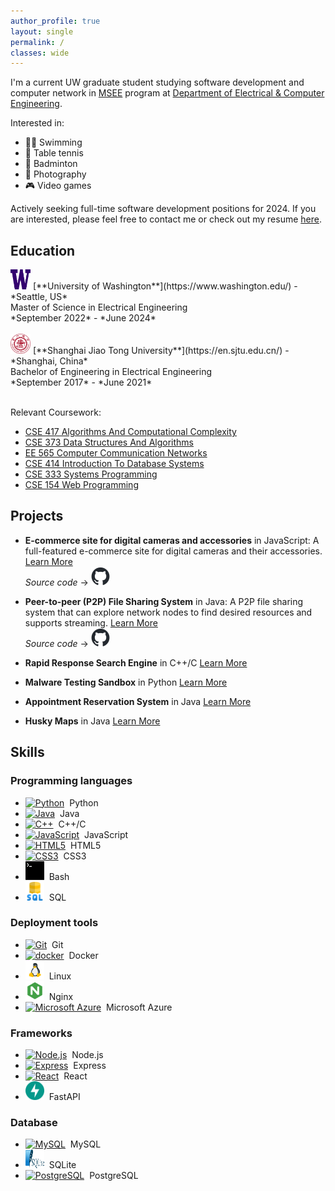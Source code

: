 ```yaml
---
author_profile: true
layout: single
permalink: /
classes: wide
---
```

I'm a current UW graduate student studying software development and computer network in [MSEE](https://www.ece.uw.edu/academics/grad/) program at [Department of Electrical & Computer Engineering](https://www.ece.uw.edu/).

Interested in:
* 🏊‍♂️ Swimming
* 🏓 Table tennis
* 🏸 Badminton
* 📸 Photography
* 🎮 Video games

Actively seeking full-time software development positions for 2024. If you are interested, please feel free to contact me or check out my resume [here](/assets/files/andrew-zhang-0927.pdf).

## Education
<img src="/assets/images/uw.png" alt="uw" width="32px" height="32px">
[**University of Washington**](https://www.washington.edu/) - *Seattle, US* <br />
Master of Science in Electrical Engineering <br />
*September 2022* - *June 2024* <br /><br />

<img src="/assets/images/sjtu.png" alt="sjtu" width="32px" height="32px">
[**Shanghai Jiao Tong University**](https://en.sjtu.edu.cn/) - *Shanghai, China* <br />
Bachelor of Engineering in Electrical Engineering <br />
*September 2017* - *June 2021* <br /><br />

Relevant Coursework:
* [CSE 417 Algorithms And Computational Complexity](https://courses.cs.washington.edu/courses/cse417/22au/)
* [CSE 373 Data Structures And Algorithms](https://courses.cs.washington.edu/courses/cse373/22au/)
* [EE 565 Computer Communication Networks](http://courses.washington.edu/ee565/index.html)
* [CSE 414 Introduction To Database Systems](https://sites.google.com/cs.washington.edu/cse414-23wi)
* [CSE 333 Systems Programming](https://courses.cs.washington.edu/courses/cse333/23sp/)
* [CSE 154 Web Programming](https://courses.cs.washington.edu/courses/cse154/23sp/)

## Projects
* **E-commerce site for digital cameras and accessories** in JavaScript: A full-featured e-commerce site for digital cameras and their accessories.  [Learn More](/projects#e-commerce-site-for-digital-cameras-and-accessories) <br /> *Source code* -> <a href="https://github.com/uwandrew72/E-commerce-Site" title="e-comm"><img src="/assets/images/github-mark.png" alt="e-comm" width="30px" height="30px"></a>

* **Peer-to-peer (P2P) File Sharing System** in Java: A P2P file sharing system that can explore network nodes to find desired resources and supports streaming. [Learn More](/projects#peer-to-peer-p2p-file-sharing-system) <br /> *Source code* -> <a href="https://github.com/uwandrew72/p2pFileSharing" title="ptop"><img src="/assets/images/github-mark.png" alt="github" width="30px" height="30px"></a>

* **Rapid Response Search Engine** in C++/C [Learn More](/projects#rapid-response-search-engine)

* **Malware Testing Sandbox** in Python [Learn More](/projects#malware-testing-sandbox)

* **Appointment Reservation System** in Java [Learn More](/projects#appointment-reservation-system)

* **Husky Maps** in Java [Learn More](/projects#husky-maps)

## Skills
### Programming languages
* <a href="https://www.python.org/" title="Python"><img src="https://github.com/get-icon/geticon/raw/master/icons/python.svg" alt="Python" width="30px" height="30px"></a>&nbsp; Python
* <a href="https://www.java.com/" title="Java"><img src="https://github.com/get-icon/geticon/raw/master/icons/java.svg" alt="Java" width="30px" height="30px"></a>&nbsp; Java
* <a href="https://isocpp.org/" title="C++"><img src="https://github.com/get-icon/geticon/raw/master/icons/c-plusplus.svg" alt="C++" width="30px" height="30px"></a>&nbsp; C++/C
* <a href="https://developer.mozilla.org/en-US/docs/Web/JavaScript" title="JavaScript"><img src="https://github.com/get-icon/geticon/raw/master/icons/javascript.svg" alt="JavaScript" width="30px" height="30px"></a>&nbsp; JavaScript
* <a href="https://www.w3.org/TR/html5/" title="HTML5"><img src="https://github.com/get-icon/geticon/raw/master/icons/html-5.svg" alt="HTML5" width="30px" height="30px"></a>&nbsp; HTML5
* <a href="https://www.w3.org/TR/CSS/" title="CSS3"><img src="https://github.com/get-icon/geticon/raw/master/icons/css-3.svg" alt="CSS3" width="30px" height="30px"></a>&nbsp; CSS3
* <a href="https://www.gnu.org/software/bash/" title="Bash"><img src="/assets/images/bash.svg" alt="Bash" width="30px" height="30px"></a>&nbsp; Bash
* <a href="https://en.wikipedia.org/wiki/SQL" title="SQL"><img src="/assets/images/sql.png" alt="SQL" width="30px" height="30px"></a>&nbsp; SQL

### Deployment tools
* <a href="https://git-scm.com/" title="Git"><img src="https://github.com/get-icon/geticon/raw/master/icons/git-icon.svg" alt="Git" width="30px" height="30px"></a>&nbsp; Git
* <a href="https://www.docker.com/" title="docker"><img src="https://github.com/get-icon/geticon/raw/master/icons/docker-icon.svg" alt="docker" width="30px" height="30px"></a>&nbsp; Docker
* <a href="https://www.linux.org/" title="Linux"><img src="/assets/images/linux.png" alt="Linux" width="30px" height="30px"></a>&nbsp; Linux
* <a href="https://www.nginx.com/" title="Nginx"><img src="/assets/images/nginx.svg" alt="Nginx" width="30px" height="30px"></a>&nbsp; Nginx
* <a href="https://azure.microsoft.com/" title="Microsoft Azure"><img src="https://github.com/get-icon/geticon/raw/master/icons/azure-icon.svg" alt="Microsoft Azure" width="30px" height="30px"></a>&nbsp; Microsoft Azure

### Frameworks
* <a href="https://nodejs.org/" title="Node.js"><img src="https://github.com/get-icon/geticon/raw/master/icons/nodejs-icon.svg" alt="Node.js" width="30px" height="30px"></a>&nbsp; Node.js
* <a href="https://expressjs.com/" title="Express"><img src="https://github.com/get-icon/geticon/raw/master/icons/express.svg" alt="Express" width="30px" height="30px"></a>&nbsp; Express
* <a href="https://reactjs.org/" title="React"><img src="https://github.com/get-icon/geticon/raw/master/icons/react.svg" alt="React" width="30px" height="30px"></a>&nbsp; React
* <a href="https://fastapi.tiangolo.com/" title="FastAPI"><img src="/assets/images/fastapi.svg" alt="FastAPI" width="30px" height="30px"></a>&nbsp; FastAPI


### Database
* <a href="https://dev.mysql.com/" title="MySQL"><img src="https://github.com/get-icon/geticon/raw/master/icons/mysql.svg" alt="MySQL" width="30px" height="30px"></a>&nbsp; MySQL
* <a href="https://www.sqlite.org/index.html" title="SQLite"><img src="/assets/images/sqlite.svg" alt="SQLite" width="30px" height="30px"></a>&nbsp; SQLite
* <a href="https://www.postgresql.org/" title="PostgreSQL"><img src="https://github.com/get-icon/geticon/raw/master/icons/postgresql.svg" alt="PostgreSQL" width="30px" height="30px"></a>&nbsp; PostgreSQL

